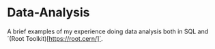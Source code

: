 # Data-Analysis
A brief examples of my experience doing data analysis both in SQL and ´(Root Toolkit)[https://root.cern/]´.
